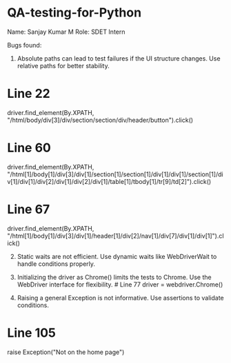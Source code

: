 # QA-testing-for-Python

Name: Sanjay Kumar M
Role: SDET Intern

Bugs found:

1. Absolute paths can lead to test failures if the UI structure changes. Use relative paths for better stability.
 # Line 22
driver.find_element(By.XPATH, "/html/body/div[3]/div/section/section/div/header/button").click()
# Line 60
driver.find_element(By.XPATH, "/html[1]/body[1]/div[3]/div[1]/section[1]/section[1]/div[1]/div[1]/section[1]/div[1]/div[1]/div[2]/div[1]/div[2]/div[1]/table[1]/tbody[1]/tr[9]/td[2]").click()
# Line 67
driver.find_element(By.XPATH, "/html[1]/body[1]/div[3]/div[1]/header[1]/div[2]/nav[1]/div[7]/div[1]/div[1]").click()

2. Static waits are not efficient. Use dynamic waits like WebDriverWait to handle conditions properly.

4. Initializing the driver as Chrome() limits the tests to Chrome. Use the WebDriver interface for flexibility.   # Line 77
driver = webdriver.Chrome()

5. Raising a general Exception is not informative. Use assertions to validate conditions.
# Line 105
raise Exception("Not on the home page")


